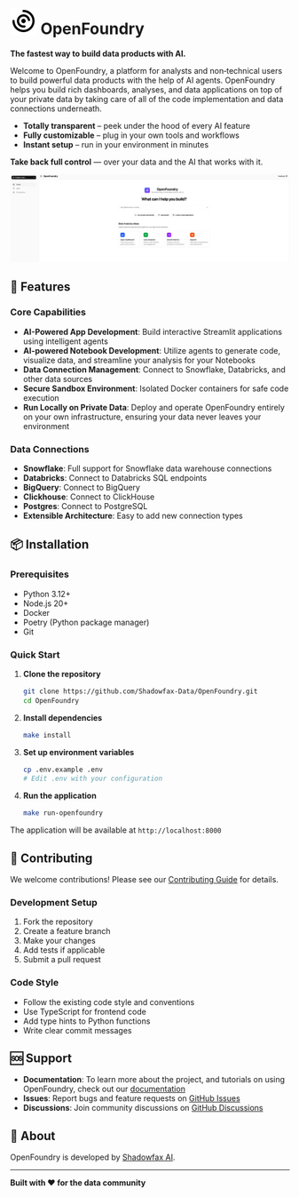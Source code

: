 # ![OpenFoundry Logo](frontend/public/arcs.svg) OpenFoundry
**The fastest way to build data products with AI.**

Welcome to OpenFoundry, a platform for analysts and non‑technical users to build powerful data products with the help of AI agents. OpenFoundry helps you build rich dashboards, analyses, and data applications on top of your private data by taking care of all of the code implementation and data connections underneath.

- **Totally transparent** – peek under the hood of every AI feature
- **Fully customizable** – plug in your own tools and workflows
- **Instant setup** – run in your environment in minutes

**Take back full control** — over your data and the AI that works with it.

![Landing-Page](docs/static/img/openfoundry-home.png)

## 🚀 Features

### Core Capabilities
- **AI-Powered App Development**: Build interactive Streamlit applications using intelligent agents
- **AI-powered Notebook Development**: Utilize agents to generate code, visualize data, and streamline your analysis for your Notebooks
- **Data Connection Management**: Connect to Snowflake, Databricks, and other data sources
- **Secure Sandbox Environment**: Isolated Docker containers for safe code execution
- **Run Locally on Private Data**: Deploy and operate OpenFoundry entirely on your own infrastructure, ensuring your data never leaves your environment

### Data Connections
- **Snowflake**: Full support for Snowflake data warehouse connections
- **Databricks**: Connect to Databricks SQL endpoints
- **BigQuery**: Connect to BigQuery
- **Clickhouse**: Connect to ClickHouse
- **Postgres**: Connect to PostgreSQL
- **Extensible Architecture**: Easy to add new connection types

## 📦 Installation

### Prerequisites
- Python 3.12+
- Node.js 20+
- Docker
- Poetry (Python package manager)
- Git

### Quick Start

1. **Clone the repository**
   ```bash
   git clone https://github.com/Shadowfax-Data/OpenFoundry.git
   cd OpenFoundry
   ```

2. **Install dependencies**
   ```bash
   make install
   ```

3. **Set up environment variables**
   ```bash
   cp .env.example .env
   # Edit .env with your configuration
   ```

4. **Run the application**
   ```bash
   make run-openfoundry
   ```

The application will be available at `http://localhost:8000`

## 🤝 Contributing

We welcome contributions! Please see our [Contributing Guide](CONTRIBUTING.md) for details.

### Development Setup
1. Fork the repository
2. Create a feature branch
3. Make your changes
4. Add tests if applicable
5. Submit a pull request

### Code Style
- Follow the existing code style and conventions
- Use TypeScript for frontend code
- Add type hints to Python functions
- Write clear commit messages

## 🆘 Support

- **Documentation**: To learn more about the project, and tutorials on using OpenFoundry, check out our [documentation](https://shadowfax-data.github.io/OpenFoundry/)
- **Issues**: Report bugs and feature requests on [GitHub Issues](https://github.com/Shadowfax-Data/OpenFoundry/issues)
- **Discussions**: Join community discussions on [GitHub Discussions](https://github.com/Shadowfax-Data/OpenFoundry/discussions)

## 🏢 About

OpenFoundry is developed by [Shadowfax AI](mailto:founders@shadowfaxdata.com).

---

**Built with ❤️ for the data community**
